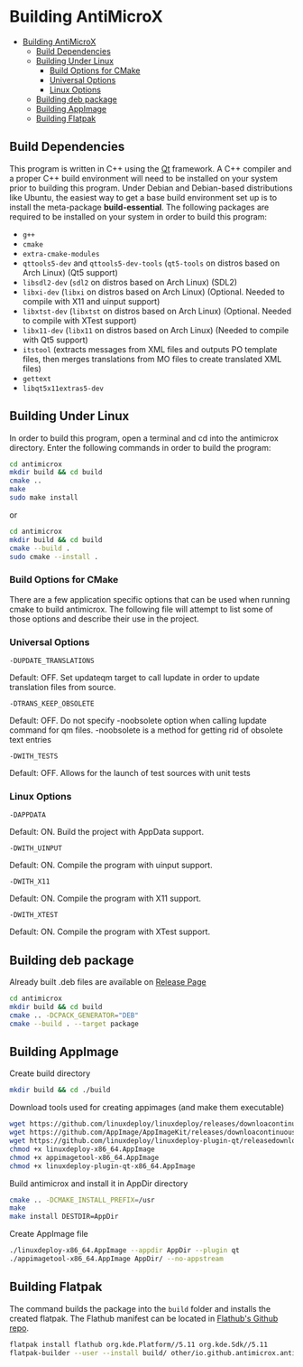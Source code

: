# Building AntiMicroX

- [Building AntiMicroX](#building-antimicrox)
  - [Build Dependencies](#build-dependencies)
  - [Building Under Linux](#building-under-linux)
    - [Build Options for CMake](#build-options-for-cmake)
    - [Universal Options](#universal-options)
    - [Linux Options](#linux-options)
  - [Building deb package](#building-deb-package)
  - [Building AppImage](#building-appimage)
  - [Building Flatpak](#building-flatpak)

## Build Dependencies

This program is written in C++ using the [Qt](https://www.qt.io/)
framework. A C++ compiler and a proper C++ build environment will need to be installed on your system prior to building this program. Under Debian and Debian-based distributions like Ubuntu, the easiest way to get a base build environment set up is to install the meta-package **build-essential**. The following packages are required to be
installed on your system in order to build this program:

- `g++`
- `cmake`
- `extra-cmake-modules`
- `qttools5-dev` and `qttools5-dev-tools` (`qt5-tools` on distros based on Arch Linux) (Qt5 support)
- `libsdl2-dev` (`sdl2` on distros based on Arch Linux) (SDL2)
- `libxi-dev` (`libxi` on distros based on Arch Linux) (Optional. Needed to compile with X11 and uinput support)
- `libxtst-dev` (`libxtst` on distros based on Arch Linux) (Optional. Needed to compile with XTest support)
- `libx11-dev` (`libx11` on distros based on Arch Linux) (Needed to compile with Qt5 support)
- `itstool` (extracts messages from XML files and outputs PO template files, then merges translations from MO files to create translated XML files)
- `gettext`
- `libqt5x11extras5-dev`

## Building Under Linux

In order to build this program, open a terminal and cd into the antimicrox
directory. Enter the following commands in order to build the program:

```bash
cd antimicrox
mkdir build && cd build
cmake ..
make
sudo make install
```

or

```bash
cd antimicrox
mkdir build && cd build
cmake --build .
sudo cmake --install .
```

### Build Options for CMake

There are a few application specific options that can be used when running
cmake to build antimicrox. The following file will attempt to list some of those
options and describe their use in the project.


### Universal Options

    -DUPDATE_TRANSLATIONS

Default: OFF. Set updateqm target to call lupdate in order to update 
translation files from source.

    -DTRANS_KEEP_OBSOLETE
    
Default: OFF. Do not specify -noobsolete option when calling lupdate 
command for qm files. -noobsolete is a method for getting rid of obsolete text entries

    -DWITH_TESTS
    
Default: OFF. Allows for the launch of test sources with unit tests

### Linux Options

    -DAPPDATA

Default: ON. Build the project with AppData support.

    -DWITH_UINPUT

Default: ON. Compile the program with uinput support.

    -DWITH_X11

Default: ON. Compile the program with X11 support.

    -DWITH_XTEST

Default: ON. Compile the program with XTest support.

## Building deb package

Already built .deb files are available on [Release Page](https://github.com/AntiMicroX/antimicrox/releases)

```bash
cd antimicrox
mkdir build && cd build
cmake .. -DCPACK_GENERATOR="DEB"
cmake --build . --target package
```

## Building AppImage

Create build directory
```bash
mkdir build && cd ./build
```

Download tools used for creating appimages (and make them executable)
```bash  
wget https://github.com/linuxdeploy/linuxdeploy/releases/downloacontinuous/linuxdeploy-x86_64.AppImage
wget https://github.com/AppImage/AppImageKit/releases/downloacontinuous/appimagetool-x86_64.AppImage
wget https://github.com/linuxdeploy/linuxdeploy-plugin-qt/releasedownload/continuous/linuxdeploy-plugin-qt-x86_64.AppImage
chmod +x linuxdeploy-x86_64.AppImage
chmod +x appimagetool-x86_64.AppImage
chmod +x linuxdeploy-plugin-qt-x86_64.AppImage
```

Build antimicrox and install it in AppDir directory
```bash
cmake .. -DCMAKE_INSTALL_PREFIX=/usr
make
make install DESTDIR=AppDir
```


Create AppImage file
```bash
./linuxdeploy-x86_64.AppImage --appdir AppDir --plugin qt
./appimagetool-x86_64.AppImage AppDir/ --no-appstream
```

## Building Flatpak

The command builds the package into the `build` folder and installs the created flatpak.
The Flathub manifest can be located in [Flathub's Github repo](https://github.com/flathub/io.github.antimicrox.antimicrox).

```bash
flatpak install flathub org.kde.Platform//5.11 org.kde.Sdk//5.11
flatpak-builder --user --install build/ other/io.github.antimicrox.antimicrox.yml --force-clean
```
